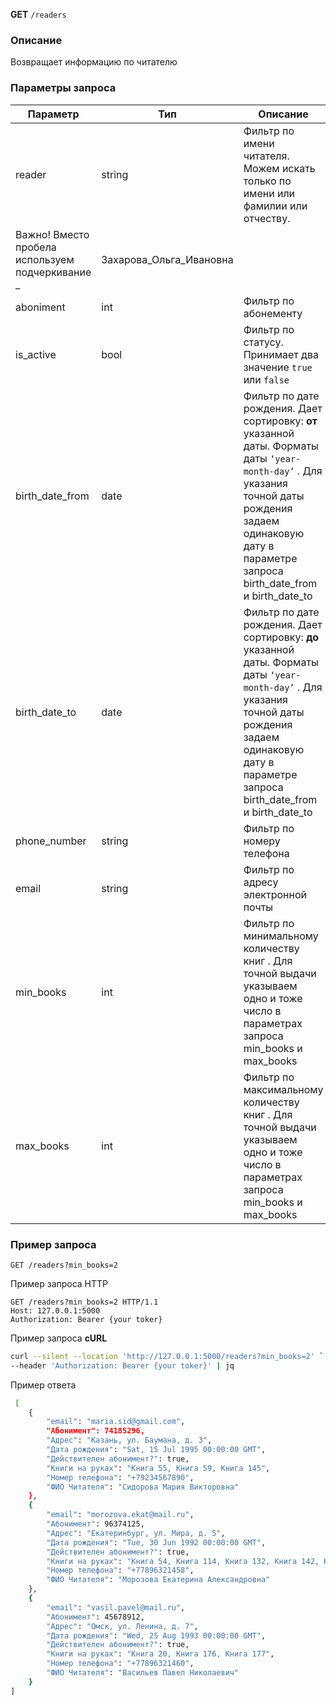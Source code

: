 **GET** `/readers`

### Описание

Возвращает информацию по читателю

### Параметры запроса

| Параметр | Тип | Описание | Пример запроса |
| --- | --- | --- | --- |
| reader | string | Фильтр по имени читателя. Можем искать только по имени или фамилии или отчеству.
Важно! Вместо пробела используем подчеркивание  _ | Захарова_Ольга_Ивановна |
| aboniment | int | Фильтр по абонементу | 74185296 |
| is_active | bool | Фильтр по статусу. Принимает два значение `true` или `false` | true |
| birth_date_from | date | Фильтр по дате рождения. Дает сортировку: **от** указанной даты. Форматы даты `‘year-month-day’` . Для указания точной даты рождения задаем одинаковую дату в параметре запроса birth_date_from и birth_date_to | 1987-04-14 |
| birth_date_to | date | Фильтр по дате рождения. Дает сортировку: **до** указанной даты. Форматы даты `‘year-month-day’` . Для указания точной даты рождения задаем одинаковую дату в параметре запроса birth_date_from и birth_date_to | 1987-04-14 |
| phone_number | string | Фильтр по номеру телефона | +79234567890 |
| email | string | Фильтр по адресу электронной почты | [maria.sid@gmail.com](mailto:maria.sid@gmail.com) |
| min_books | int | Фильтр по минимальному количеству книг . Для точной выдачи указываем одно и тоже число в параметрах запроса min_books и max_books | 2 |
| max_books | int | Фильтр по максимальному количеству книг . Для точной выдачи указываем одно и тоже число в параметрах запроса min_books и max_books | 3 |

### Пример запроса

```
GET /readers?min_books=2
```

Пример запроса HTTP

```
GET /readers?min_books=2 HTTP/1.1
Host: 127.0.0.1:5000
Authorization: Bearer {your toker}
```

Пример запроса **cURL**

```bash
curl --silent --location 'http://127.0.0.1:5000/readers?min_books=2' `
--header 'Authorization: Bearer {your toker}' | jq
```

Пример ответа

```bash
 [
    {
        "email": "maria.sid@gmail.com",
        "Абонимент": 74185296,
        "Адрес": "Казань, ул. Баумана, д. 3",
        "Дата рождения": "Sat, 15 Jul 1995 00:00:00 GMT",
        "Действителен абонимент?": true,
        "Книги на руках": "Книга 55, Книга 59, Книга 145",
        "Номер телефона": "+79234567890",
        "ФИО Читателя": "Сидорова Мария Викторовна"
    },
    {
        "email": "morozova.ekat@mail.ru",
        "Абонимент": 96374125,
        "Адрес": "Екатеринбург, ул. Мира, д. 5",
        "Дата рождения": "Tue, 30 Jun 1992 00:00:00 GMT",
        "Действителен абонимент?": true,
        "Книги на руках": "Книга 54, Книга 114, Книга 132, Книга 142, Книга 143",
        "Номер телефона": "+77896321458",
        "ФИО Читателя": "Морозова Екатерина Александровна"
    },
    {
        "email": "vasil.pavel@mail.ru",
        "Абонимент": 45678912,
        "Адрес": "Омск, ул. Ленина, д. 7",
        "Дата рождения": "Wed, 25 Aug 1993 00:00:00 GMT",
        "Действителен абонимент?": true,
        "Книги на руках": "Книга 20, Книга 176, Книга 177",
        "Номер телефона": "+77896321460",
        "ФИО Читателя": "Васильев Павел Николаевич"
    }
]
```